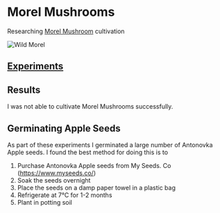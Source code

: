 # Morel Mushrooms
Researching [Morel Mushroom](https://en.wikipedia.org/wiki/Morchella) cultivation

![Wild Morel](img/Wild_morel_sponge_mushroom_morchella_esculenta_vaporarius.jpg)

## [Experiments](/experiments/experiments.json)

## Results
I was not able to cultivate Morel Mushrooms successfully. 

## Germinating Apple Seeds
As part of these experiments I germinated a large number of Antonovka Apple seeds. I found the best method for doing this is to 

1. Purchase Antonovka Apple seeds from  My Seeds. Co (https://www.myseeds.co/)
2. Soak the seeds overnight
3. Place the seeds on a damp paper towel in a plastic bag
4. Refrigerate at 7℃ for 1-2 months
5. Plant in potting soil
